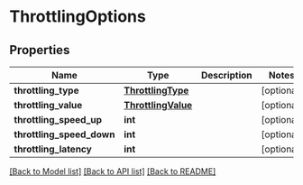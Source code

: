 # ThrottlingOptions

## Properties
Name | Type | Description | Notes
------------ | ------------- | ------------- | -------------
**throttling_type** | [**ThrottlingType**](ThrottlingType.md) |  | [optional] 
**throttling_value** | [**ThrottlingValue**](ThrottlingValue.md) |  | [optional] 
**throttling_speed_up** | **int** |  | [optional] 
**throttling_speed_down** | **int** |  | [optional] 
**throttling_latency** | **int** |  | [optional] 

[[Back to Model list]](../README.md#documentation-for-models) [[Back to API list]](../README.md#documentation-for-api-endpoints) [[Back to README]](../README.md)


